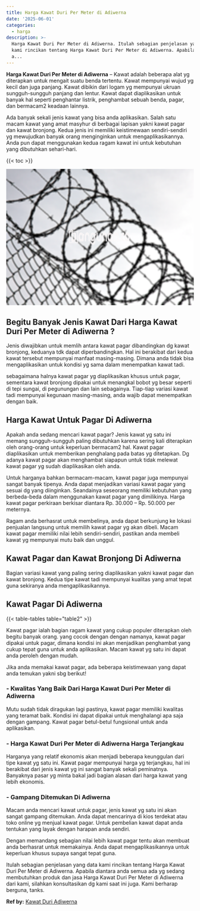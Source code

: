 ```yaml
---
title: Harga Kawat Duri Per Meter di Adiwerna
date: '2025-06-01'
categories:
  - harga
description: >-
  Harga Kawat Duri Per Meter di Adiwerna. Itulah sebagian penjelasan yang data
  kami rincikan tentang Harga Kawat Duri Per Meter di Adiwerna. Apabila diantara
  a...
---
```


**Harga Kawat Duri Per Meter di Adiwerna** – Kawat adalah beberapa alat yg diterapkan untuk mengait suatu benda tertentu. Kawat mempunyai wujud yg kecil dan juga panjang. Kawat dibikin dari logam yg mempunyai ukruan sungguh-sungguh panjang dan lentur. Kawat dapat diaplikasikan untuk banyak hal seperti penghantar listrik, penghambat sebuah benda, pagar, dan bermacam2 keadaan lainnya.

Ada banyak sekali jenis kawat yang bisa anda aplikasikan. Salah satu macam kawat yang amat masyhur di berbagai lapisan yakni kawat pagar dan kawat bronjong. Kedua jenis ini memiliki keistimewaan sendiri-sendiri yg mewujudkan banyak orang menginginkan untuk mengaplikasikannya. Anda pun dapat menggunakan kedua ragam kawat ini untuk kebutuhan yang dibutuhkan sehari-hari.

{{< toc >}}

![Harga Kawat Duri Per Meter di Adiwerna](/images/jual-kawat-murah39.png)

## Begitu Banyak Jenis Kawat Dari Harga Kawat Duri Per Meter di Adiwerna ?

Jenis diwajibkan untuk memlih antara kawat pagar dibandingkan dg kawat bronjong, keduanya tdk dapat diperbandingkan. Hal ini berakibat dari kedua kawat tersebut mempunyai manfaat masing-masing. Dimana anda tidak bisa mengaplikasikan untuk kondisi yg sama dalam menempatkan kawat tadi.

sebagaimana halnya kawat pagar yg diaplikasikan khusus untuk pagar, sementara kawat bronjong dipakai untuk menangkal bobot yg besar seperti di tepi sungai, di pegunungan dan lain sebagainya. Tiap-tiap variasi kawat tadi mempunyai kegunaan masing-masing, anda wajib dapat menempatkan dengan baik.

## Harga Kawat Untuk Pagar Di Adiwerna

Apakah anda sedang mencari kawat pagar? Jenis kawat yg satu ini memang sungguh-sungguh paling dibutuhkan karena sering kali diterapkan oleh orang-orang untuk keperluan bermacam2 hal. Kawat pagar diaplikasikan untuk memberikan penghalang pada batas yg ditetapkan. Dg adanya kawat pagar akan menghambat siapapun untuk tidak melewat kawat pagar yg sudah diaplikasikan oleh anda.

Untuk harganya bahkan bermacam-macam, kawat pagar juga mempunyai sangat banyak tipenya. Anda dapat menjadikan variasi kawat pagar yang sesuai dg yang diinginkan. Seandainya seseorang memiliki kebutuhan yang berbeda-beda dalam menggunakan kawat pagar yang dimilikinya. Harga kawat pagar perkiraan berkisar diantara Rp. 30.000 – Rp. 50.000 per meternya.

Ragam anda berhasrat untuk membelinya, anda dapat berkunjung ke lokasi penjualan langsung untuk memilih kawat pagar yg akan dibeli. Macam kawat pagar memiliki nilai lebih sendiri-sendiri, pastikan anda membeli kawat yg mempunyai mutu baik dan unggul.

## Kawat Pagar dan Kawat Bronjong Di Adiwerna

Bagian variasi kawat yang paling sering diaplikasikan yakni kawat pagar dan kawat bronjong. Kedua tipe kawat tadi mempunyai kualitas yang amat tepat guna sekiranya anda mengaplikasikannya.

## Kawat Pagar Di Adiwerna

{{< table-tables table="table2" >}}

Kawat pagar ialah bagian ragam kawat yang cukup populer diterapkan oleh begitu banyak orang. yang cocok dengan dengan namanya, kawat pagar dipakai untuk pagar, dimana kondisi ini akan menjadikan penghambat yang cukup tepat guna untuk anda aplikasikan. Macam kawat yg satu ini dapat anda peroleh dengan mudah.

Jika anda memakai kawat pagar, ada beberapa keistimewaan yang dapat anda temukan yakni sbg berikut!

### \- Kwalitas Yang Baik Dari Harga Kawat Duri Per Meter di Adiwerna

Mutu sudah tidak diragukan lagi pastinya, kawat pagar memiliki kwalitas yang teramat baik. Kondisi ini dapat dipakai untuk menghalangi apa saja dengan gampang. Kawat pagar betul-betul fungsional untuk anda aplikasikan.

### \- Harga Kawat Duri Per Meter di Adiwerna Harga Terjangkau

Harganya yang relatif ekonomis akan menjadi beberapa keunggulan dari tipe kawat yg satu ini. Kawat pagar mempunyai harga yg terjangkau, hal ini berakibat dari jenis kawat yg ini sangat banyak sekali peminatnya. Banyaknya pasar yg minta bakal jadi bagian alasan dari harga kawat yang lebih ekonomis.

### \- Gampang Ditemukan Di Adiwerna

Macam anda mencari kawat untuk pagar, jenis kawat yg satu ini akan sangat gampang ditemukan. Anda dapat mencarinya di kios terdekat atau toko online yg menjual kawat pagar. Untuk pembelian kawat dapat anda tentukan yang layak dengan harapan anda sendiri.

Dengan memandang sebagian nilai lebih kawat pagar tentu akan membuat anda berhasrat untuk memakainya. Anda dapat mengaplikasikannya untuk keperluan khusus supaya sangat tepat guna.

Itulah sebagian penjelasan yang data kami rincikan tentang Harga Kawat Duri Per Meter di Adiwerna. Apabila diantara anda semua ada yg sedang membutuhkan produk dan jasa Harga Kawat Duri Per Meter di Adiwerna dari kami, silahkan konsultasikan dg kami saat ini juga. Kami berharap berguna, tanks.

**Ref by:** [Kawat Duri Adiwerna](https://id.wikipedia.org/wiki/Kawat)
